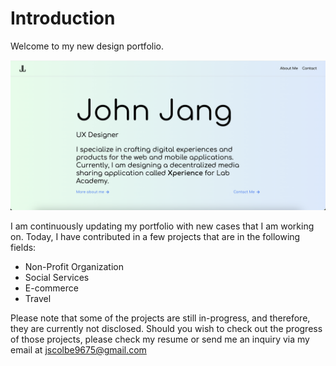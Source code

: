# Introduction

Welcome to my new design portfolio.

![portfolio picture](/README%20cover%20photo.png)

I am continuously updating my portfolio with new cases that I am working on. Today, I have contributed in a few projects that are in the following fields:

- Non-Profit Organization
- Social Services
- E-commerce
- Travel

Please note that some of the projects are still in-progress, and therefore, they are currently not disclosed. Should you wish to check out the progress of those projects, please check my resume or send me an inquiry via my email at jscolbe9675@gmail.com
